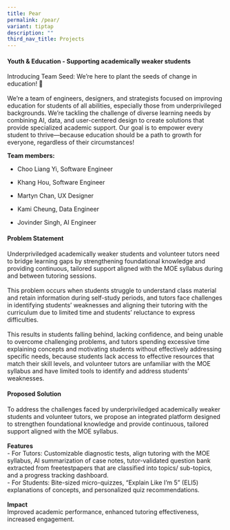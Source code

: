 ```yaml
---
title: Pear
permalink: /pear/
variant: tiptap
description: ""
third_nav_title: Projects
---
```

<h4>Youth &amp; Education - Supporting academically weaker students</h4>
<p></p>
<p>Introducing Team Seed: We’re here to plant the seeds of change in education!
🌱
<br>
<br>We’re a team of engineers, designers, and strategists focused on improving
education for students of all abilities, especially those from underprivileged
backgrounds. We’re tackling the challenge of diverse learning needs by
combining AI, data, and user-centered design to create solutions that provide
specialized academic support. Our goal is to empower every student to thrive—because
education should be a path to growth for everyone, regardless of their
circumstances!</p>
<p><strong>Team members:</strong>
</p>
<ul data-tight="true" class="tight">
<li>
<p>Choo Liang Yi, Software Engineer</p>
</li>
<li>
<p>Khang Hou, Software Engineer</p>
</li>
<li>
<p>Martyn Chan, UX Designer</p>
</li>
<li>
<p>Kami Cheung, Data Engineer</p>
</li>
<li>
<p>Jovinder Singh, AI Engineer</p>
</li>
</ul>
<p></p>
<h4>Problem Statement</h4>
<p>Underpriviledged academically weaker students and volunteer tutors need
to bridge learning gaps by strengthening foundational knowledge and providing
continuous, tailored support aligned with the MOE syllabus during and between
tutoring sessions.
<br>
<br>This problem occurs when students struggle to understand class material
and retain information during self-study periods, and tutors face challenges
in identifying students’ weaknesses and aligning their tutoring with the
curriculum due to limited time and students’ reluctance to express difficulties.
<br>
<br>This results in students falling behind, lacking confidence, and being
unable to overcome challenging problems, and tutors spending excessive
time explaining concepts and motivating students without effectively addressing
specific needs, because students lack access to effective resources that
match their skill levels, and volunteer tutors are unfamiliar with the
MOE syllabus and have limited tools to identify and address students’ weaknesses.</p>
<h4>Proposed Solution</h4>
<p>To address the challenges faced by underpriviledged academically weaker
students and volunteer tutors, we propose an integrated platform designed
to strengthen foundational knowledge and provide continuous, tailored support
aligned with the MOE syllabus.
<br>
<br><strong>Features</strong>
<br>- For Tutors: Customizable diagnostic tests, align tutoring with the MOE
syllabus, AI summarization of case notes, tutor-validated question bank
extracted from freetestpapers that are classified into topics/ sub-topics,
and a progress tracking dashboard.
<br>- For Students: Bite-sized micro-quizzes, “Explain Like I’m 5” (ELI5)
explanations of concepts, and personalized quiz recommendations.
<br>
<br><strong>Impact</strong>
<br>Improved academic performance, enhanced tutoring effectiveness, increased
engagement.</p>
<p></p>